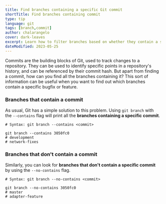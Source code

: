 ```yaml
---
title: Find branches containing a specific Git commit
shortTitle: Find branches containing commit
type: tip
language: git
tags: [branch,commit]
author: chalarangelo
cover: dark-leaves
excerpt: Learn how to filter branches based on whether they contain a specific commit or not.
dateModified: 2023-05-25
---
```


Commits are the building blocks of Git, used to track changes to a repository. They can be used to identify specific points in a repository's history, and can be referenced by their commit hash. But apart from finding a commit, how can you find all the branches containing it? This sort of information can be useful when you want to find out which branches contain a specific bugfix or feature.

### Branches that contain a commit

As usual, Git has a simple solution to this problem. Using `git branch` with the `--contains` flag will print all the **branches containing a specific commit**.

```shell
# Syntax: git branch --contains <commit>

git branch --contains 3050fc0
# development
# network-fixes
```

### Branches that don't contain a commit

Similarly, you can look for **branches that don't contain a specific commit** by using the `--no-contains` flag.

```shell
# Syntax: git branch --no-contains <commit>

git branch --no-contains 3050fc0
# master
# adapter-feature
```
